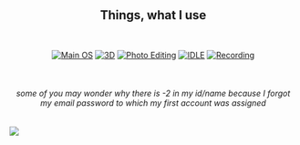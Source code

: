 <!-- This was inspired by https://github.com/Akascape -->
<!-- KACPER OS image was created using the "Minecraft Title Generator" plugin for Blockbench by Ewan Howell > https://www.youtube.com/@EwanHowell -->
<!-- The font used in KACPER OS image is owned by Mine-imator-->
<!-- ![logo](image.png) -->
<br> <h2 align="center">Things, what I use</h2>
<br> <p align="center"> 
[![Main OS](https://img.shields.io/badge/OS-Windows_10-informational?style=flat&logo=Microsoft&logoColor=blue&color=1bdce3)](https://pl.wikipedia.org/wiki/Windows_10)
[![3D](https://img.shields.io/badge/VFX/3D-Blender-informational?style=flat&logo=blender&logoColor=orange&color=f86604)](https://www.blender.org/)
[![Photo Editing](https://img.shields.io/badge/Photo-Gimp-informational?style=flat&logo=gimp&color=2bbc8a)](https://www.gimp.org/)
[![IDLE](https://img.shields.io/badge/IDLE-VS_Code-informational?style=flat&logo=VisualStudioCode&logoColor=lightblue&color=blue)](https://code.visualstudio.com/)
[![Recording](https://img.shields.io/badge/Recording-OBS-informational?style=flat&logo=OBSStudio&color=0024ff)](https://obsproject.com/)
</p><br>
<h6 align="center">some of you may wonder why there is -2 in my id/name because I forgot my email password to which my first account was assigned</h6>
<img align="center" src="https://github-readme-stats.vercel.app/api?username=Kacper-OS&theme=github_dark">
